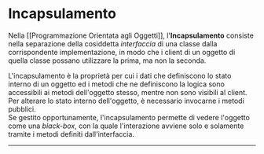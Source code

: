 # Incapsulamento #
Nella [[Programmazione Orientata agli Oggetti]], l'**Incapsulamento** consiste nella separazione della cosiddetta _interfaccia_ di una classe dalla corrispondente implementazione, in modo che i client di un oggetto di quella classe possano utilizzare la prima, ma non la seconda.<br />

L'incapsulamento è la proprietà per cui i dati che definiscono lo stato interno di un oggetto ed i metodi che ne definiscono la logica sono accessibili ai metodi dell'oggetto stesso, mentre non sono visibili al client. Per alterare lo stato interno dell'oggetto, è necessario invocarne i metodi pubblici.<br />
Se gestito opportunamente, l'incapsulamento permette di vedere l'oggetto come una _black-box_, con la quale l'interazione avviene solo e solamente tramite i metodi definiti dall'interfaccia.<br />

----------------------------------------------------------------